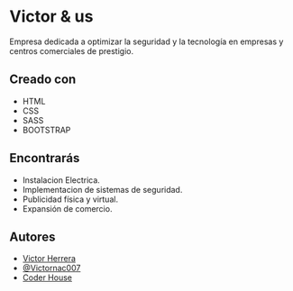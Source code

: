 
# Victor & us 

Empresa dedicada a optimizar la seguridad y la tecnología en empresas y centros comerciales de prestigio.

## Creado con

- HTML
- CSS
- SASS
- BOOTSTRAP
## Encontrarás

- Instalacion Electrica.
- Implementacion de sistemas de seguridad.
- Publicidad física y virtual.
- Expansión de comercio.
## Autores

- [Victor Herrera](https://www.linkedin.com/in/victor-ali-herrera-alvarado-b10290275/)
- [@Victornac007](https://github.com/Victornac007)
- [Coder House](https://www.coderhouse.com/)